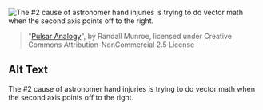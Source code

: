 ![The #2 cause of astronomer hand injuries is trying to do vector math when the second axis points off to the right.](https://imgs.xkcd.com/comics/pulsar_analogy.png)
> "[Pulsar Analogy](https://xkcd.com/2413/)", by Randall Munroe, licensed under Creative Commons Attribution-NonCommercial 2.5 License

## Alt Text
The #2 cause of astronomer hand injuries is trying to do vector math when the second axis points off to the right.
